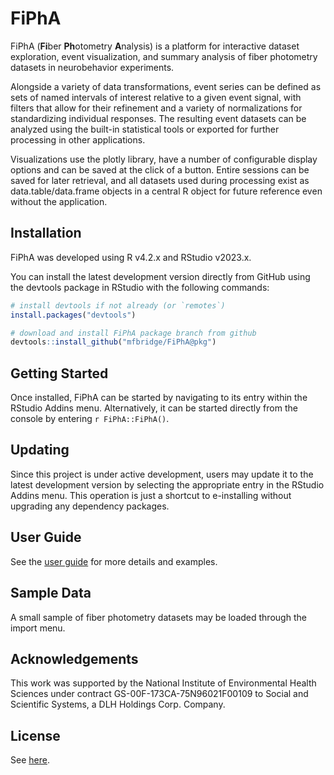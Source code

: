 
# FiPhA

<!-- badges: start -->
<!-- badges: end -->

FiPhA (**Fi**ber **Ph**otometry **A**nalysis) is a platform for interactive dataset exploration, event visualization, and summary analysis of fiber photometry datasets in neurobehavior experiments.

Alongside a variety of data transformations, event series can be defined as sets of named intervals of interest relative to a given event signal, with filters that allow for their refinement and a variety of normalizations for standardizing individual responses. The resulting event datasets can be analyzed using the built-in statistical tools or exported for further processing in other applications.

Visualizations use the plotly library, have a number of configurable display options and can be saved at the click of a button. Entire sessions can be saved for later retrieval, and all datasets used during processing exist as data.table/data.frame objects in a central R object for future reference even without the application.

## Installation

FiPhA was developed using R v4.2.x and RStudio v2023.x.

You can install the latest development version directly from GitHub using the devtools package in RStudio with the following commands:

```r
# install devtools if not already (or `remotes`)
install.packages("devtools")

# download and install FiPhA package branch from github
devtools::install_github("mfbridge/FiPhA@pkg")
```

## Getting Started

Once installed, FiPhA can be started by navigating to its entry within the RStudio Addins menu. Alternatively, it can be started directly from the console by entering ``r FiPhA::FiPhA()``.

## Updating

Since this project is under active development, users may update it to the latest development version by selecting the appropriate entry in the RStudio Addins menu. This operation is just a shortcut to e-installing without upgrading any dependency packages.

## User Guide

See the [user guide](https://github.com/mfbridge/FiPhA/blob/pkg/docs/articles/user-guide.html) for more details and examples.

## Sample Data

A small sample of fiber photometry datasets may be loaded through the import menu.

## Acknowledgements

This work was supported by the National Institute of Environmental Health Sciences under contract GS-00F-173CA-75N96021F00109 to Social and Scientific Systems, a DLH Holdings Corp. Company.

## License

See [here](https://github.com/mfbridge/FiPhA/blob/pkg/LICENSE).
